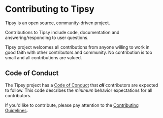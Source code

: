 # Contributing to Tipsy

Tipsy is an open source, community-driven project.

Contributions to Tipsy include code, documentation and answering/responding to user questions.

Tipsy project welcomes all contributions from anyone willing to work in good faith with other contributors and community. No contribution is too small and all contributions are valued.

## Code of Conduct

The Tipsy project has a [Code of Conduct](https://github.com/jimmy-martin/tipsy/blob/main/CODE_OF_CONDUCT.md) that ***all*** contributors are expected to follow. This code describes the *minimum* behavior expectations for all contributors.

If you'd like to contribute, please pay attention to the [Contributing Guidelines](https://github.com/jimmy-martin/tipsy/blob/main/CONTRIBUTING_GUIDELINES.md).
